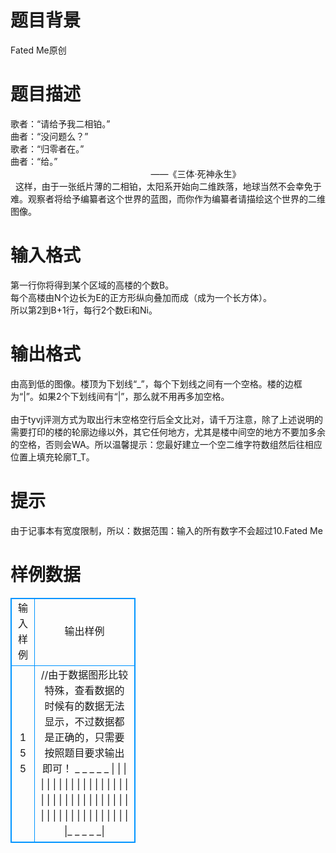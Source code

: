 # 

 
 # 题目背景 
Fated&nbsp;Me原创 

 
 # 题目描述 
歌者：“请给予我二相铂。”<BR>曲者：“没问题么？”<BR>歌者：“归零者在。”<BR>曲者：“给。”<BR>&nbsp;&nbsp;&nbsp;&nbsp;&nbsp;&nbsp;&nbsp;&nbsp;&nbsp;&nbsp;&nbsp;&nbsp;&nbsp;&nbsp;&nbsp;&nbsp;&nbsp;&nbsp;&nbsp;&nbsp;&nbsp;&nbsp;&nbsp;&nbsp;&nbsp;&nbsp;&nbsp;&nbsp;&nbsp;&nbsp;&nbsp;&nbsp;&nbsp;&nbsp;&nbsp;&nbsp;&nbsp;&nbsp;&nbsp;&nbsp;&nbsp;&nbsp;&nbsp;&nbsp;&nbsp;&nbsp;&nbsp;&nbsp;&nbsp;&nbsp;&nbsp;&nbsp;&nbsp;&nbsp;&nbsp;&nbsp;&nbsp;——《三体·死神永生》<BR>&nbsp;&nbsp;这样，由于一张纸片薄的二相铂，太阳系开始向二维跌落，地球当然不会幸免于难。观察者将给予编纂者这个世界的蓝图，而你作为编纂者请描绘这个世界的二维图像。 

 
 # 输入格式 
第一行你将得到某个区域的高楼的个数B。<BR>	每个高楼由N个边长为E的正方形纵向叠加而成（成为一个长方体）。<BR>	所以第2到B+1行，每行2个数Ei和Ni。 

 
 # 输出格式 
由高到低的图像。楼顶为下划线“_”，每个下划线之间有一个空格。楼的边框为“|”。如果2个下划线间有“|”，那么就不用再多加空格。<BR><BR>由于tyvj评测方式为取出行末空格空行后全文比对，请千万注意，除了上述说明的需要打印的楼的轮廓边缘以外，其它任何地方，尤其是楼中间空的地方不要加多余的空格，否则会WA。所以温馨提示：您最好建立一个空二维字符数组然后往相应位置上填充轮廓T_T。 

 
 # 提示 
由于记事本有宽度限制，所以：数据范围：输入的所有数字不会超过10.Fated&nbsp;Me 
# 样例数据
<style>
        table,table tr th, table tr td { border:1px solid #0094ff; }
        table { width: 200px; min-height: 25px; line-height: 25px; text-align: center; border-collapse: collapse;}   
    </style>
<table>
	<tr>
		<td>输入样例</td>
		<td>输出样例</td>
	</tr>
<tr><td>1
5 5

</td><td>//由于数据图形比较特殊，查看数据的时候有的数据无法显示，不过数据都是正确的，只需要按照题目要求输出即可！
 _ _ _ _ _ 
|         |
|         |
|         |
|         |
|         |
|         |
|         |
|         |
|         |
|         |
|         |
|         |
|         |
|         |
|         |
|         |
|         |
|         |
|         |
|         |
|         |
|         |
|         |
|         |
|_ _ _ _ _|</td></tr></table>
